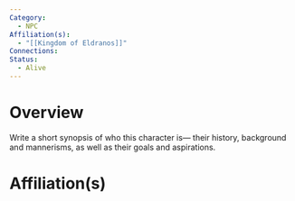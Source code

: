 ```yaml
---
Category:
  - NPC
Affiliation(s):
  - "[[Kingdom of Eldranos]]"
Connections: 
Status:
  - Alive
---
```


# Overview

Write a short synopsis of who this character is— their history, background and mannerisms, as well as their goals and aspirations.

# Affiliation(s)








